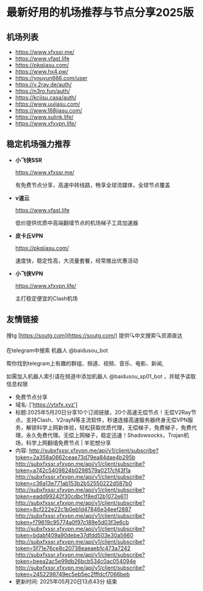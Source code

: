 # 最新好用的机场推荐与节点分享2025版

## 机场列表
* https://www.xfxssr.me/
* https://www.vfast.life
* https://pkqjiasu.com/
* https://www.hx4.pw/ 
* https://youyun666.com/user
* https://v.2ray.de/auth/
* https://n3ro.fun/auth/
* https://kcjisu.casa/auth/
* https://www.uujiasu.com/
* https://www.168jiasu.com/
* https://www.sulink.life/
* https://www.xfxvpn.life/

## 稳定机场强力推荐

+ **小飞侠SSR**
  
   https://www.xfxssr.me/
   
   有免费节点分享，高速中转线路，畅享全球流媒体，全球节点覆盖
   
+ **v速云**
  
   https://www.vfast.life
   
   低价提供优质中高端翻墙节点的机场梯子工具加速器
   
+ **皮卡丘VPN**
  
   https://pkqjiasu.com/
   
   速度快，稳定性高，大流量套餐，经常推出优惠活动
   
+ **小飞侠VPN**
  
   https://www.xfxvpn.life/
   
   主打稳定便宜的Clash机场

## 友情链接

搜tg [https://soutg.com](https://soutg.com/) 提供🔍中文搜索🔍资源直达

在telegram中搜索 机器人 @baidusou_bot

帮你找到telegram上有趣的群组、频道、视频、音乐、电影、新闻,

如需加入机器人索引请在频道中添加机器人 @baidusou_sp01_bot ，并赋予读取信息权限

- 免费节点分享 
- 域名: ['https://ytxfx.xyz'] 
- 标题:2025年5月20日分享10个订阅链接，20个高速无偿节点！无偿V2Ray节点，支持Clash、V2rayN等主流软件，秒速连接高速服务器终身无偿VPN服务，解锁科学上网新体验，轻松获取优质代理，无偿梯子，免费梯子，免费代理，永久免费代理。无偿上网梯子，稳定迅速！Shadowsocks，Trojan机场，科学上网翻墙免费节点  |  羊驼想分享 
- 内容: 
http://subxfxssr.xfxvpn.me/api/v1/client/subscribe?token=2a358a0662ceae73d79ea84dae4b295b
http://subxfxssr.xfxvpn.me/api/v1/client/subscribe?token=a742c5409824b0298579a0217cf43f1a
http://subxfxssr.xfxvpn.me/api/v1/client/subscribe?token=c36a13e771ab153b2b52550222d587b0
http://subxfxssr.xfxvpn.me/api/v1/client/subscribe?token=eadd99242f30cdbc1f8ed12b1072e611
http://subxfxssr.xfxvpn.me/api/v1/client/subscribe?token=8cf222e22c1b0eb1d47846e34eef2887
http://subxfxssr.xfxvpn.me/api/v1/client/subscribe?token=f79619c95774a0f97c189e5d03f3e6cb
http://subxfxssr.xfxvpn.me/api/v1/client/subscribe?token=bdabf409a90debe37dfdd503e30a5660
http://subxfxssr.xfxvpn.me/api/v1/client/subscribe?token=5f71e76ce8c20738eaeaeb1c473a7242
http://subxfxssr.xfxvpn.me/api/v1/client/subscribe?token=beea2ac5e99db26bcb534c0ac054094e
http://subxfxssr.xfxvpn.me/api/v1/client/subscribe?token=2452298749ec5eb5ec2fffdcf7066beb 
- 更新时间: 2025年05月20日13点43分 
结束
